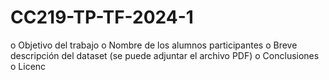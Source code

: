 # CC219-TP-TF-2024-1

o Objetivo del trabajo
o Nombre de los alumnos participantes
o Breve descripción del dataset (se puede adjuntar el archivo PDF)
o Conclusiones
o Licenc
